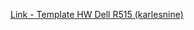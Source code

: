 [Link - Template HW Dell R515 (karlesnine)](https://github.com/karlesnine/Zabbix-ipmi-template-Dell)

